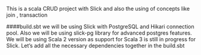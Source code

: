 
This is a scala CRUD project with Slick and also the using of concepts like join , transaction

####build.sbt
we will be using Slick with PostgreSQL and Hikari connection pool.
Also we will be using slick-pg library for advanced postgres features. 
We will be using Scala 2 version as support for Scala 3 is still in progress for Slick.
Let’s add all the necessary dependencies together in the build.sbt